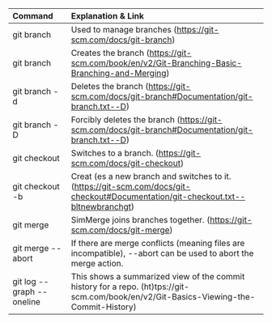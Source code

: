 | Command       | Explanation & Link| 
| :------------ |:---------------| 
| git branch | Used to manage branches (https://git-scm.com/docs/git-branch) | 
| git branch <name>    | Creates the branch (https://git-scm.com/book/en/v2/Git-Branching-Basic-Branching-and-Merging)    |   
| git branch -d <name>     | Deletes the branch (https://git-scm.com/docs/git-branch#Documentation/git-branch.txt--D)    |   
| git branch -D <name>      | Forcibly deletes the branch  (https://git-scm.com/docs/git-branch#Documentation/git-branch.txt--D)  |   
| git checkout <branch>  | Switches to a branch. (https://git-scm.com/docs/git-checkout)     |   
| git checkout -b <branch>   |  Creat (es a new branch and switches to it. (https://git-scm.com/docs/git-checkout#Documentation/git-checkout.txt--bltnewbranchgt) |   
| git merge <branch> | SimMerge joins branches together. (https://git-scm.com/docs/git-merge) |   
| git merge --abort      | 	If there are merge conflicts (meaning files are incompatible), --abort can be used to abort the merge action.   |   
| git log --graph --oneline      | This shows a summarized view of the commit history for a repo.  (ht)tps://git-scm.com/book/en/v2/Git-Basics-Viewing-the-Commit-History)    |   
